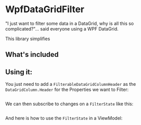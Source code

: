 # WpfDataGridFilter #

"I just want to filter some data in a DataGrid, why is all this so complicated?"... said everyone using a WPF DataGrid.

This library simplifies 

## What's included


## Using it:

You just need to add a `FilterableDataGridColumnHeader` as the `DataGridColumn.Header` for the Properties we want to Filter:

```xml

```

We can then subscribe to changes on a `FilterState` like this:

```csharp
```

And here is how to use the `FilterState` in a ViewModel:

```csharp
```
